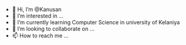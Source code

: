 - 👋 Hi, I’m @Kanusan
- 👀 I’m interested in ...
- 🌱 I’m currently learning Computer Science in university of Kelaniya
- 💞️ I’m looking to collaborate on ...
- 📫 How to reach me ...

<!---
MrKanusan/MrKanusan is a ✨ special ✨ repository because its `README.md` (this file) appears on your GitHub profile.
You can click the Preview link to take a look at your changes.
--->
